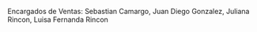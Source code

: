 Encargados de Ventas: Sebastian Camargo,
Juan Diego Gonzalez,
Juliana Rincon,
Luisa Fernanda Rincon

